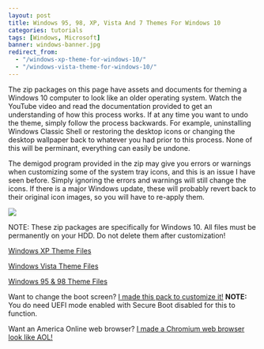 ```yaml
---
layout: post
title: Windows 95, 98, XP, Vista And 7 Themes For Windows 10
categories: tutorials
tags: [Windows, Microsoft]
banner: windows-banner.jpg
redirect_from:
  - "/windows-xp-theme-for-windows-10/"
  - "/windows-vista-theme-for-windows-10/"
---
```


The zip packages on this page have assets and documents for theming a Windows 10 computer to look like an older operating system. Watch the YouTube video and read the documentation provided to get an understanding of how this process works. If at any time you want to undo the theme, simply follow the process backwards. For example, uninstalling Windows Classic Shell or restoring the desktop icons or changing the desktop wallpaper back to whatever you had prior to this process. None of this will be perminant, everything can easily be undone.

The demigod program provided in the zip may give you errors or warnings when customizing some of the system tray icons, and this is an issue I have seen before. Simply ignoring the errors and warnings will still change the icons. If there is a major Windows update, these will probably revert back to their original icon images, so you will have to re-apply them.

<div class='video'>
<a href='https://www.youtube.com/watch?v=eN4ajmEyiDU' title='Click here to watch the video!' target='_BLANK'><i class="svg-icon youtube"></i><div class="play"></div><img src="https://img.youtube.com/vi/eN4ajmEyiDU/0.jpg" /></a>
</div>

NOTE: These zip packages are specifically for Windows 10. All files must be permanently on your HDD. Do not delete them after customization!

[Windows XP Theme Files](https://newagesoldier.b-cdn.net/downloads/WIN%20XP%20THEME.zip)

[Windows Vista Theme Files](https://newagesoldier.b-cdn.net/downloads/WIN%20VISTA%20THEME.zip)

[Windows 95 & 98 Theme Files](https://newagesoldier.b-cdn.net/downloads/WIN%209X%20THEME.zip)

Want to change the boot screen? [I made this pack to customize it!](https://newagesoldier.b-cdn.net/downloads/win10%20bootup%20screen%20changer.zip)
**NOTE:** You do need UEFI mode enabled with Secure Boot disabled for this to function.

Want an America Online web browser? [I made a Chromium web browser look like AOL!](https://github.com/erfg12/AOL_4.0_Emu)
